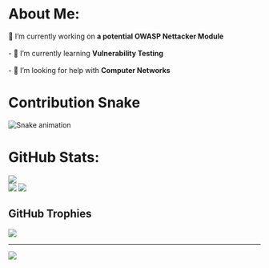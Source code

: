 # About Me:
🔭 I’m currently working on **a potential OWASP Nettacker Module**<br><br>- 🌱 I’m currently learning **Vulnerability Testing**<br><br>- 🤝 I’m looking for help with **Computer Networks**

# Contribution Snake
![Snake animation](https://github.com/Manushya-a/Manushya-a/blob/output/github-contribution-grid-snake.svg)



###
# GitHub Stats:
![](https://github-readme-stats.vercel.app/api?username=Manushya-a&theme=dark&hide_border=false&include_all_commits=false&count_private=false)<br/>
![](https://nirzak-streak-stats.vercel.app/?user=Manushya-a&theme=dark&hide_border=false)
![](https://github-readme-stats.vercel.app/api/top-langs/?username=Manushya-a&theme=dark&hide_border=false&include_all_commits=false&count_private=false&layout=compact)

## GitHub Trophies
![](https://github-profile-trophy.vercel.app/?username=Manushya-a&theme=radical&no-frame=true&no-bg=false&margin-w=4)

---
[![](https://visitcount.itsvg.in/api?id=Manushya-a&icon=0&color=8)](https://visitcount.itsvg.in)

<!-- Proudly created with GPRM ( https://gprm.itsvg.in ) -->

